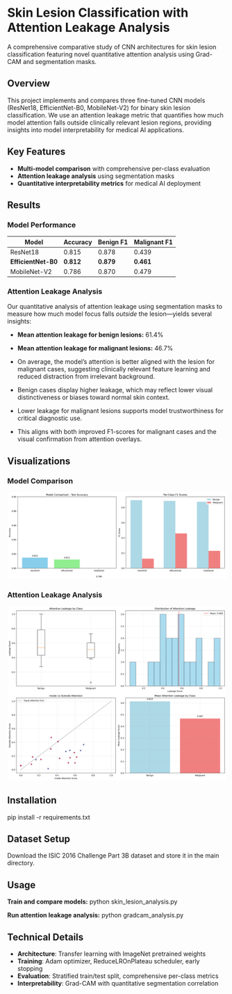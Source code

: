 # Skin Lesion Classification with Attention Leakage Analysis

A comprehensive comparative study of CNN architectures for skin lesion classification featuring novel quantitative attention analysis using Grad-CAM and segmentation masks.

## Overview

This project implements and compares three fine-tuned CNN models (ResNet18, EfficientNet-B0, MobileNet-V2) for binary skin lesion classification. We use an attention leakage metric that quantifies how much model attention falls outside clinically relevant lesion regions, providing insights into model interpretability for medical AI applications.

## Key Features

- **Multi-model comparison** with comprehensive per-class evaluation
- **Attention leakage analysis** using segmentation masks
- **Quantitative interpretability metrics** for medical AI deployment

## Results

### Model Performance

| Model | Accuracy | Benign F1 | Malignant F1 |
|-------|----------|-----------|--------------|
| ResNet18 | 0.815 | 0.878 | 0.439 |
| **EfficientNet-B0** | **0.812** | **0.879** | **0.461** |
| MobileNet-V2 | 0.786 | 0.870 | 0.479 |

### Attention Leakage Analysis

Our quantitative analysis of attention leakage using segmentation masks to measure how much model focus falls *outside* the lesion—yields several insights:

- **Mean attention leakage for benign lesions:** 61.4%
- **Mean attention leakage for malignant lesions:** 46.7%

- On average, the model’s attention is better aligned with the lesion for malignant cases, suggesting clinically relevant feature learning and reduced distraction from irrelevant background.
- Benign cases display higher leakage, which may reflect lower visual distinctiveness or biases toward normal skin context.
- Lower leakage for malignant lesions supports model trustworthiness for critical diagnostic use.
- This aligns with both improved F1-scores for malignant cases and the visual confirmation from attention overlays.

## Visualizations

### Model Comparison
![Model Comparison](results_visualization/model_comparison.png)

### Attention Leakage Analysis
![Attention Leakage Analysis](results_visualization/summary_plots/attention_leakage_analysis.png)

## Installation

pip install -r requirements.txt


## Dataset Setup

Download the ISIC 2016 Challenge Part 3B dataset and store it in the main directory.

## Usage

**Train and compare models:**
python skin_lesion_analysis.py

**Run attention leakage analysis:**
python gradcam_analysis.py


## Technical Details

- **Architecture**: Transfer learning with ImageNet pretrained weights
- **Training**: Adam optimizer, ReduceLROnPlateau scheduler, early stopping
- **Evaluation**: Stratified train/test split, comprehensive per-class metrics
- **Interpretability**: Grad-CAM with quantitative segmentation correlation
